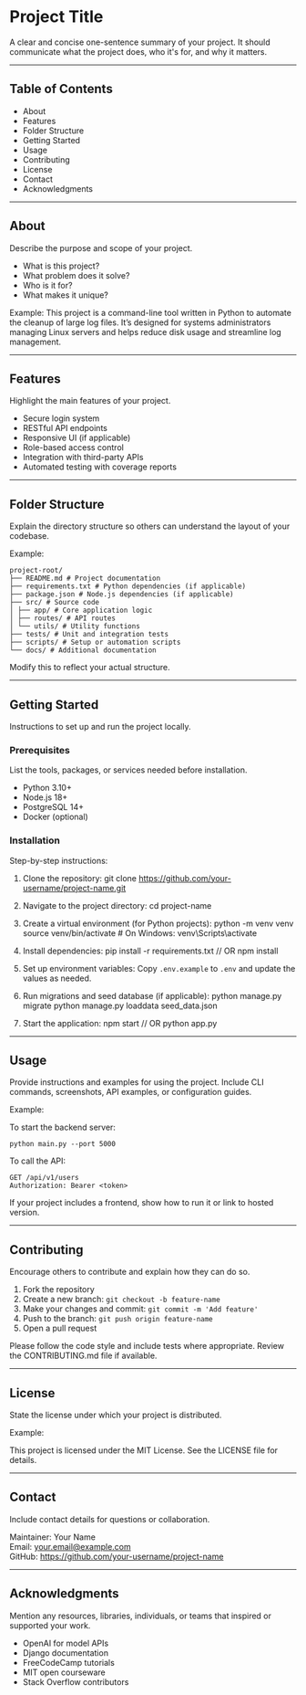 # Project Title

A clear and concise one-sentence summary of your project. It should communicate what the project does, who it's for, and why it matters.

---

## Table of Contents

-   About
-   Features
-   Folder Structure
-   Getting Started
-   Usage
-   Contributing
-   License
-   Contact
-   Acknowledgments

---

## About

Describe the purpose and scope of your project.

-   What is this project?
-   What problem does it solve?
-   Who is it for?
-   What makes it unique?

Example:
This project is a command-line tool written in Python to automate the cleanup of large log files. It’s designed for systems administrators managing Linux servers and helps reduce disk usage and streamline log management.

---

## Features

Highlight the main features of your project.

-   Secure login system
-   RESTful API endpoints
-   Responsive UI (if applicable)
-   Role-based access control
-   Integration with third-party APIs
-   Automated testing with coverage reports

---

## Folder Structure

Explain the directory structure so others can understand the layout of your codebase.

Example:

```text
project-root/
├── README.md # Project documentation
├── requirements.txt # Python dependencies (if applicable)
├── package.json # Node.js dependencies (if applicable)
├── src/ # Source code
│ ├── app/ # Core application logic
│ ├── routes/ # API routes
│ └── utils/ # Utility functions
├── tests/ # Unit and integration tests
├── scripts/ # Setup or automation scripts
└── docs/ # Additional documentation
```

Modify this to reflect your actual structure.

---

## Getting Started

Instructions to set up and run the project locally.

### Prerequisites

List the tools, packages, or services needed before installation.

-   Python 3.10+
-   Node.js 18+
-   PostgreSQL 14+
-   Docker (optional)

### Installation

Step-by-step instructions:

1. Clone the repository:
   git clone https://github.com/your-username/project-name.git

2. Navigate to the project directory:
   cd project-name

3. Create a virtual environment (for Python projects):
   python -m venv venv
   source venv/bin/activate # On Windows: venv\Scripts\activate

4. Install dependencies:
   pip install -r requirements.txt
   // OR
   npm install

5. Set up environment variables:
   Copy `.env.example` to `.env` and update the values as needed.

6. Run migrations and seed database (if applicable):
   python manage.py migrate
   python manage.py loaddata seed_data.json

7. Start the application:
   npm start
   // OR
   python app.py

---

## Usage

Provide instructions and examples for using the project. Include CLI commands, screenshots, API examples, or configuration guides.

Example:

To start the backend server:

    python main.py --port 5000

To call the API:

    GET /api/v1/users
    Authorization: Bearer <token>

If your project includes a frontend, show how to run it or link to hosted version.

---

## Contributing

Encourage others to contribute and explain how they can do so.

1. Fork the repository
2. Create a new branch: `git checkout -b feature-name`
3. Make your changes and commit: `git commit -m 'Add feature'`
4. Push to the branch: `git push origin feature-name`
5. Open a pull request

Please follow the code style and include tests where appropriate. Review the CONTRIBUTING.md file if available.

---

## License

State the license under which your project is distributed.

Example:

This project is licensed under the MIT License. See the LICENSE file for details.

---

## Contact

Include contact details for questions or collaboration.

Maintainer: Your Name  
Email: your.email@example.com  
GitHub: https://github.com/your-username/project-name

---

## Acknowledgments

Mention any resources, libraries, individuals, or teams that inspired or supported your work.

-   OpenAI for model APIs
-   Django documentation
-   FreeCodeCamp tutorials
-   MIT open courseware
-   Stack Overflow contributors
